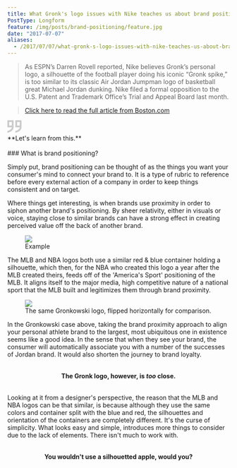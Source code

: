 ```yaml
---
title: What Gronk's logo issues with Nike teaches us about brand positioning.
PostType: Longform
feature: /img/posts/brand-positioning/feature.jpg
date: "2017-07-07"
aliases:
  - /2017/07/07/what-gronk-s-logo-issues-with-nike-teaches-us-about-brand-positioning.html
---
```


> As ESPN’s Darren Rovell reported, Nike believes Gronk’s personal logo, a silhouette of the football player doing his iconic “Gronk spike,” is too similar to its classic Air Jordan Jumpman logo of basketball great Michael Jordan dunking. Nike filed a formal opposition to the U.S. Patent and Trademark Office’s Trial and Appeal Board last&nbsp;month.

>[Click here to read the full article from Boston.com]( https://www.boston.com/sports/new-england-patriots/2017/07/02/does-the-gronk-spike-look-too-similar-to-the-air-jordan-jumpman-nike-thinks-so)
<svg xmlns="http://www.w3.org/2000/svg" width="32" height="32" viewBox="0 0 32 32">
  <g fill="none" fill-rule="evenodd" stroke="#CCC" stroke-width="4">
    <path d="M29.9597515 16.6560055C29.4668846 20.714146 24.5347813 24.7788676 20 25.7712183L20 25.8237978C24.9582862 24.9624559 29.5656864 21.0678881 29.9591387 16.9096222L29.9597515 16.6560055zM29.9661687 14L29.995162 2 20 2 20 14 28 14 29.9661687 14zM29.9661687 14L30 14 30 16C30 16.2183274 29.986331 16.4371569 29.9597515 16.6560055L29.9661687 14zM11.9597515 16.6560055C11.4668846 20.714146 6.53478126 24.7788676 2 25.7712183L2 25.8237978C6.9582862 24.9624559 11.5656864 21.0678881 11.9591387 16.9096222L11.9597515 16.6560055zM11.9661687 14L11.995162 2 2 2 2 14 11.9661687 14zM11.9661687 14L12 14 12 16C12 16.2183274 11.986331 16.4371569 11.9597515 16.6560055L11.9661687 14z"/>
  </g>
</svg>

<br>
**Let's learn from this.**
<br><br>
### What is brand positioning?

Simply put, brand positioning can be thought of as the things you want your consumer's mind to connect your brand to. It is a type of rubric to reference before every external action of a company in order to keep things consistent and on target.

Where things get interesting, is when brands use proximity in order to siphon another brand's positioning. By sheer relativity, either in visuals or voice, staying close to similar brands can have a strong effect in creating perceived value off the back of another&nbsp;brand.

<figure>
  <img src="/img/posts/brand-positioning/nba-mlb.jpg">
  <figcaption>Example</figcaption>
</figure>


The MLB and NBA logos both use a similar red & blue container holding a silhouette, which then, for the NBA who created this logo a year after the MLB created theirs, feeds off of the 'America's Sport' positioning of the MLB. It aligns itself to the major media, high competitive nature of a national sport that the MLB built and legitimizes them through brand&nbsp;proximity.

<figure>
  <img src="/img/posts/brand-positioning/feature-reverse.jpg">
  <figcaption>The same Gronkowski logo, flipped horizontally for comparison.</figcaption>
</figure>

In the Gronkowski case above, taking the brand proximity approach to align your personal athlete brand to the largest, most ubiquitous one in existence seems like a good idea. In the sense that when they see your brand, the consumer will automatically associate you with a number of the successes of Jordan brand. It would also shorten the journey to brand&nbsp;loyalty.

<p style="text-align: center;margin: 32px 0;"><b>The Gronk logo, however, is <i>too</i> close.</b></p>

Looking at it from a designer's perspective, the reason that the MLB and NBA logos can be that similar, is because although they use the same colors and container split with the blue and red, the silhouettes and orientation of the containers are completely different. It's the curse of simplicity. What looks easy and simple, introduces more things to consider due to the lack of elements. There isn't much to work&nbsp;with.

<p style="text-align: center;margin: 32px 0;"><b>You wouldn't use a silhouetted apple, would you?</b></p>
